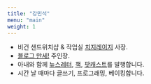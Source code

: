 ```yaml
---
title: "강민석"
menu: "main"
weight: 1
---
```


- 비건 샌드위치샵 & 작업실 [치지레이지](https://cheesylazy.com/) 사장.
- [블로그 만세!](http://blogmansae.com/) 주인장.
- 아내와 함께 [뉴스레터](https://cheesylazy.com/all), [책](https://cheesylazy.com/too-small-to-fail/), [팟캐스트](https://cheesylazy.com/tag/podcast/)를 발행합니다.
- 시간 날 때마다 글쓰기, 프로그래밍, 베이킹합니다.
